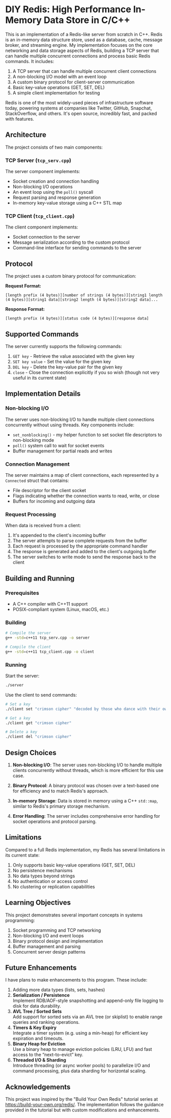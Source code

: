 # DIY Redis: High Performance In-Memory Data Store in C/C++

This is an implementation of a Redis-like server from scratch in C++. Redis is an in-memory data structure store, used as a database, cache, message broker, and streaming engine. My implementation focuses on the core networking and data storage aspects of Redis, building a TCP server that can handle multiple concurrent connections and process basic Redis commands. It includes:

1. A TCP server that can handle multiple concurrent client connections
2. A non-blocking I/O model with an event loop
3. A custom binary protocol for client-server communication
4. Basic key-value operations (GET, SET, DEL)
5. A simple client implementation for testing

Redis is one of the most widely-used pieces of infrastructure software today, powering systems at companies like Twitter, GitHub, Snapchat, StackOverflow, and others. It's open source, incredibly fast, and packed with features.

## Architecture

The project consists of two main components:

### TCP Server (`tcp_serv.cpp`)

The server component implements:
- Socket creation and connection handling
- Non-blocking I/O operations
- An event loop using the `poll()` syscall
- Request parsing and response generation
- In-memory key-value storage using a C++ STL map

### TCP Client (`tcp_client.cpp`)

The client component implements:
- Socket connection to the server
- Message serialization according to the custom protocol
- Command-line interface for sending commands to the server

## Protocol

The project uses a custom binary protocol for communication:

**Request Format:**
```
[length prefix (4 bytes)][number of strings (4 bytes)][string1 length (4 bytes)][string1 data][string2 length (4 bytes)][string2 data]...
```

**Response Format:**
```
[length prefix (4 bytes)][status code (4 bytes)][response data]
```

## Supported Commands

The server currently supports the following commands:

1. `GET key` - Retrieve the value associated with the given key
2. `SET key value` - Set the value for the given key
3. `DEL key` - Delete the key-value pair for the given key
4. `close` - Close the connection explicitly if you so wish (though not very useful in its current state)

## Implementation Details

### Non-blocking I/O

The server uses non-blocking I/O to handle multiple client connections concurrently without using threads. Key components include:

- `set_nonblocking()` - my helper function to set socket file descriptors to non-blocking mode
- `poll()` system call to wait for socket events
- Buffer management for partial reads and writes

### Connection Management

The server maintains a map of client connections, each represented by a `Connected` struct that contains:
- File descriptor for the client socket
- Flags indicating whether the connection wants to read, write, or close
- Buffers for incoming and outgoing data

### Request Processing

When data is received from a client:
1. It's appended to the client's incoming buffer
2. The server attempts to parse complete requests from the buffer
3. Each request is processed by the appropriate command handler
4. The response is generated and added to the client's outgoing buffer
5. The server switches to write mode to send the response back to the client

## Building and Running

### Prerequisites

- A C++ compiler with C++11 support
- POSIX-compliant system (Linux, macOS, etc.)

### Building

```bash
# Compile the server
g++ -std=c++11 tcp_serv.cpp -o server

# Compile the client
g++ -std=c++11 tcp_client.cpp -o client
```

### Running

Start the server:
```bash
./server
```

Use the client to send commands:
```bash
# Set a key
./client set "crimson cipher" "decoded by those who dance with their own shadows"

# Get a key
./client get "crimson cipher"

# Delete a key
./client del "crimson cipher"
```

## Design Choices

1. **Non-blocking I/O**: The server uses non-blocking I/O to handle multiple clients concurrently without threads, which is more efficient for this use case.

2. **Binary Protocol**: A binary protocol was chosen over a text-based one for efficiency and to match Redis's approach.

3. **In-memory Storage**: Data is stored in memory using a C++ `std::map`, similar to Redis's primary storage mechanism.

4. **Error Handling**: The server includes comprehensive error handling for socket operations and protocol parsing.

## Limitations

Compared to a full Redis implementation, my Redis has several limitations in its current state:

1. Only supports basic key-value operations (GET, SET, DEL)
2. No persistence mechanisms
3. No data types beyond strings
4. No authentication or access control
5. No clustering or replication capabilities

## Learning Objectives

This project demonstrates several important concepts in systems programming:

1. Socket programming and TCP networking
2. Non-blocking I/O and event loops
3. Binary protocol design and implementation
4. Buffer management and parsing
5. Concurrent server design patterns

## Future Enhancements

I have plans to make enhancements to this program. These include:

1. Adding more data types (lists, sets, hashes)
2. **Serialization / Persistence**  
   Implement RDB/AOF-style snapshotting and append-only file logging to disk for data durability.  
3. **AVL Tree / Sorted Sets**  
   Add support for sorted sets via an AVL tree (or skiplist) to enable range queries and ranking operations.  
4. **Timers & Key Expiry**  
   Integrate a timer system (e.g. using a min-heap) for efficient key expiration and timeouts.  
5. **Binary Heap for Eviction**  
   Use a binary heap to manage eviction policies (LRU, LFU) and fast access to the “next-to-evict” key.  
6. **Threaded I/O & Sharding**  
   Introduce threading (or async worker pools) to parallelize I/O and command processing, plus data sharding for horizontal scaling.  

## Acknowledgements

This project was inspired by the "Build Your Own Redis" tutorial series at https://build-your-own.org/redis/. The implementation follows the guidance provided in the tutorial but with custom modifications and enhancements.


